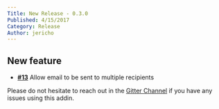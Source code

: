 ```yaml
---
Title: New Release - 0.3.0
Published: 4/15/2017
Category: Release
Author: jericho
---
```


## New feature

- [__#13__](https://github.com/cake-contrib/Cake.SendGrid/issues/13) Allow email to be sent to multiple recipients

Please do not hesitate to reach out in the [Gitter Channel](https://gitter.im/cake-contrib/Lobby) if you have any issues using this addin.